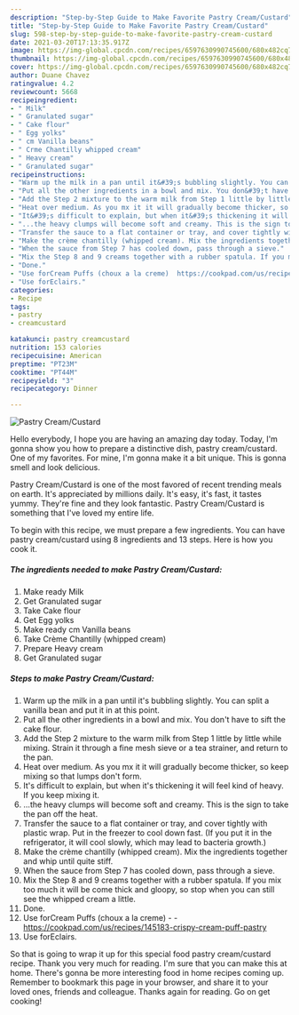 ```yaml
---
description: "Step-by-Step Guide to Make Favorite Pastry Cream/Custard"
title: "Step-by-Step Guide to Make Favorite Pastry Cream/Custard"
slug: 598-step-by-step-guide-to-make-favorite-pastry-cream-custard
date: 2021-03-20T17:13:35.917Z
image: https://img-global.cpcdn.com/recipes/6597630990745600/680x482cq70/pastry-creamcustard-recipe-main-photo.jpg
thumbnail: https://img-global.cpcdn.com/recipes/6597630990745600/680x482cq70/pastry-creamcustard-recipe-main-photo.jpg
cover: https://img-global.cpcdn.com/recipes/6597630990745600/680x482cq70/pastry-creamcustard-recipe-main-photo.jpg
author: Duane Chavez
ratingvalue: 4.2
reviewcount: 5668
recipeingredient:
- " Milk"
- " Granulated sugar"
- " Cake flour"
- " Egg yolks"
- " cm Vanilla beans"
- " Crme Chantilly whipped cream"
- " Heavy cream"
- " Granulated sugar"
recipeinstructions:
- "Warm up the milk in a pan until it&#39;s bubbling slightly. You can split a vanilla bean and put it in at this point."
- "Put all the other ingredients in a bowl and mix. You don&#39;t have to sift the cake flour."
- "Add the Step 2 mixture to the warm milk from Step 1 little by little while mixing. Strain it through a fine mesh sieve or a tea strainer, and return to the pan."
- "Heat over medium. As you mx it it will gradually become thicker, so keep mixing so that lumps don&#39;t form."
- "It&#39;s difficult to explain, but when it&#39;s thickening it will feel kind of heavy. If you keep mixing it."
- "...the heavy clumps will become soft and creamy. This is the sign to take the pan off the heat."
- "Transfer the sauce to a flat container or tray, and cover tightly with plastic wrap. Put in the freezer to cool down fast. (If you put it in the refrigerator, it will cool slowly, which may lead to bacteria growth.)"
- "Make the crème chantilly (whipped cream). Mix the ingredients together and whip until quite stiff."
- "When the sauce from Step 7 has cooled down, pass through a sieve."
- "Mix the Step 8 and 9 creams together with a rubber spatula. If you mix too much it will be come thick and gloopy, so stop when you can still see the whipped cream a little."
- "Done."
- "Use forCream Puffs (choux a la creme)  https://cookpad.com/us/recipes/145183-crispy-cream-puff-pastry"
- "Use forEclairs."
categories:
- Recipe
tags:
- pastry
- creamcustard

katakunci: pastry creamcustard 
nutrition: 153 calories
recipecuisine: American
preptime: "PT23M"
cooktime: "PT44M"
recipeyield: "3"
recipecategory: Dinner

---
```



![Pastry Cream/Custard](https://img-global.cpcdn.com/recipes/6597630990745600/680x482cq70/pastry-creamcustard-recipe-main-photo.jpg)

Hello everybody, I hope you are having an amazing day today. Today, I'm gonna show you how to prepare a distinctive dish, pastry cream/custard. One of my favorites. For mine, I'm gonna make it a bit unique. This is gonna smell and look delicious.

Pastry Cream/Custard is one of the most favored of recent trending meals on earth. It's appreciated by millions daily. It's easy, it's fast, it tastes yummy. They're fine and they look fantastic. Pastry Cream/Custard is something that I've loved my entire life.




To begin with this recipe, we must prepare a few ingredients. You can have pastry cream/custard using 8 ingredients and 13 steps. Here is how you cook it.

<!--inarticleads1-->

##### The ingredients needed to make Pastry Cream/Custard:

1. Make ready  Milk
1. Get  Granulated sugar
1. Take  Cake flour
1. Get  Egg yolks
1. Make ready  cm Vanilla beans
1. Take  Crème Chantilly (whipped cream)
1. Prepare  Heavy cream
1. Get  Granulated sugar




<!--inarticleads2-->

##### Steps to make Pastry Cream/Custard:

1. Warm up the milk in a pan until it&#39;s bubbling slightly. You can split a vanilla bean and put it in at this point.
1. Put all the other ingredients in a bowl and mix. You don&#39;t have to sift the cake flour.
1. Add the Step 2 mixture to the warm milk from Step 1 little by little while mixing. Strain it through a fine mesh sieve or a tea strainer, and return to the pan.
1. Heat over medium. As you mx it it will gradually become thicker, so keep mixing so that lumps don&#39;t form.
1. It&#39;s difficult to explain, but when it&#39;s thickening it will feel kind of heavy. If you keep mixing it.
1. ...the heavy clumps will become soft and creamy. This is the sign to take the pan off the heat.
1. Transfer the sauce to a flat container or tray, and cover tightly with plastic wrap. Put in the freezer to cool down fast. (If you put it in the refrigerator, it will cool slowly, which may lead to bacteria growth.)
1. Make the crème chantilly (whipped cream). Mix the ingredients together and whip until quite stiff.
1. When the sauce from Step 7 has cooled down, pass through a sieve.
1. Mix the Step 8 and 9 creams together with a rubber spatula. If you mix too much it will be come thick and gloopy, so stop when you can still see the whipped cream a little.
1. Done.
1. Use forCream Puffs (choux a la creme) -  - https://cookpad.com/us/recipes/145183-crispy-cream-puff-pastry
1. Use forEclairs.




So that is going to wrap it up for this special food pastry cream/custard recipe. Thank you very much for reading. I'm sure that you can make this at home. There's gonna be more interesting food in home recipes coming up. Remember to bookmark this page in your browser, and share it to your loved ones, friends and colleague. Thanks again for reading. Go on get cooking!
